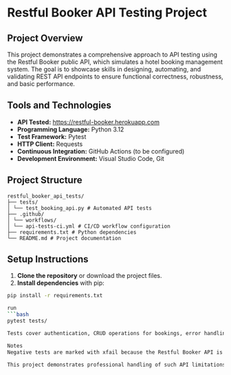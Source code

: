 # Restful Booker API Testing Project

## Project Overview

This project demonstrates a comprehensive approach to API testing using the Restful Booker public API, which simulates a hotel booking management system. The goal is to showcase skills in designing, automating, and validating REST API endpoints to ensure functional correctness, robustness, and basic performance.

## Tools and Technologies

- **API Tested:** https://restful-booker.herokuapp.com  
- **Programming Language:** Python 3.12  
- **Test Framework:** Pytest  
- **HTTP Client:** Requests  
- **Continuous Integration:** GitHub Actions (to be configured)  
- **Development Environment:** Visual Studio Code, Git

## Project Structure

    restful_booker_api_tests/
    ├── tests/
    │ └── test_booking_api.py # Automated API tests
    ├── .github/
    │ └── workflows/
    │ └── api-tests-ci.yml # CI/CD workflow configuration
    ├── requirements.txt # Python dependencies
    └── README.md # Project documentation

## Setup Instructions

1. **Clone the repository** or download the project files.  
2. **Install dependencies** with pip:

```bash
pip install -r requirements.txt

run
```bash
pytest tests/

Tests cover authentication, CRUD operations for bookings, error handling, negative test cases (marked as expected failures), and basic performance.

Notes
Negative tests are marked with xfail because the Restful Booker API is permissive and accepts malformed data without error.

This project demonstrates professional handling of such API limitations by documenting expected failures.